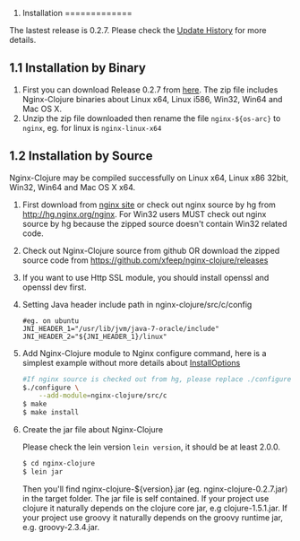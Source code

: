 1. Installation
=============

The lastest release is 0.2.7. Please check the  [Update History](HISTORY.md) for more details.

1.1 Installation by Binary
-------------

1. First you can download  Release 0.2.7  from [here](https://sourceforge.net/projects/nginx-clojure/files/). 
The zip file includes Nginx-Clojure binaries about Linux x64, Linux i586, Win32, Win64 and Mac OS X.
1. Unzip the zip file downloaded then rename the file `nginx-${os-arc}` to `nginx`, eg. for linux is `nginx-linux-x64`


1.2 Installation by Source
-------------

Nginx-Clojure may be compiled successfully on Linux x64, Linux x86 32bit, Win32, Win64 and Mac OS X x64.

1. First download from [nginx site](http://nginx.org/en/download.html) or check out nginx source by hg from http://hg.nginx.org/nginx. 
For Win32 users MUST check out nginx source by hg because the zipped source doesn't contain Win32 related code.
1. Check out Nginx-Clojure source from github OR download the zipped source code from https://github.com/xfeep/nginx-clojure/releases
1. If you want to use Http SSL module, you should install openssl and openssl dev first.
1. Setting Java header include path in nginx-clojure/src/c/config

	```nginx
	#eg. on ubuntu
	JNI_HEADER_1="/usr/lib/jvm/java-7-oracle/include"
	JNI_HEADER_2="${JNI_HEADER_1}/linux"
	````
1. Add Nginx-Clojure module to Nginx configure command, here is a simplest example without more details about [InstallOptions](http://wiki.nginx.org/InstallOptions)

	```bash
	#If nginx source is checked out from hg, please replace ./configure with auto/configure
	$./configure \
		--add-module=nginx-clojure/src/c
	$ make
	$ make install
	```
1. Create the jar file about Nginx-Clojure

	Please check the lein version `lein version`, it should be at least 2.0.0.

	```bash
	$ cd nginx-clojure
	$ lein jar
	```
	Then you'll find nginx-clojure-${version}.jar (eg. nginx-clojure-0.2.7.jar) in the target folder. 
	The jar file is self contained. If your project use clojure  it naturally depends on the clojure core jar, e.g clojure-1.5.1.jar.
	If your project use groovy it naturally depends on the groovy runtime jar, e.g. groovy-2.3.4.jar.
